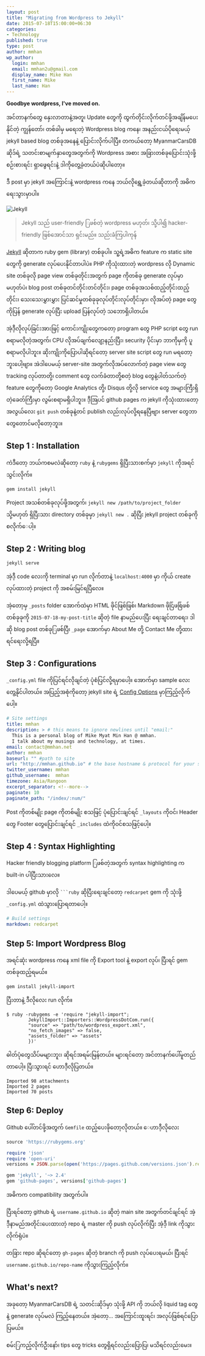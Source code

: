 ```yaml
---
layout: post
title: "Migrating from Wordpress to Jekyll"
date: 2015-07-18T15:00:00+06:30
categories:
- Technology
published: true
type: post
author: mmhan
wp_author:
  login: mmhan
  email: mmhan2u@gmail.com
  display_name: Mike Han
  first_name: Mike
  last_name: Han
---
```



**Goodbye wordpress, I've moved on.**

အင်တာနက်တွေ နှေးလာတာနဲ့အတူ၊ Update တွေကို ထွက်တိုင်းလိုက်တင်ဖို့အချိန်မပေးနိုင်တဲ့ ကျွန်တော်၊ တစ်ခါမှ မရေးတဲ့ Wordpress blog ကနေ၊ အနည်းငယ်ပိုရေးမယ့် jekyll based blog တစ်ခုအနေနဲ့ ပြောင်းလိုက်ပါပြီ။ တကယ်တော့ MyanmarCarsDB ဆိုဒ်ရဲ့ သတင်းစာမျက်နှာတွေအတွက်ကို Wordpress အစား အခြားတစ်ခုပြောင်းသုံးဖို့ စဉ်းစားရင်း ရှာဖွေရင်းနဲ့ ဒါကိုတွေ့ခဲ့တယ်ပဲဆိုပါတော့။

ဒီ post မှာ jekyll အကြောင်းနဲ့ wordpress ကနေ ဘယ်လိုရွှေ့ခဲ့တယ်ဆိုတာကို အဓိကရေးသွားမှာပါ။

<!--more-->

![Jekyll](/assets/jekyll.png)

> Jekyll သည် user-friendly ြဖစ်တဲ့ wordpress မဟုတ်၊ သို့ပါ၍ hacker-friendly ဖြစ်အောင်သာ ရှင်းမည်။ သည်းခံကြပါကုန်

[Jekyll](http://jekyllrb.com) ဆိုတာက ruby gem (library) တစ်ခုပါ။ သူ့ရဲ့အဓိက feature က static site တွေကို generate လုပ်ပေးနိုင်တာပါပဲ။ PHP ကိုသုံးထားတဲ့ wordpress လို Dynamic site တစ်ခုလို page view တစ်ခုတိုင်းအတွက် page ကိုတစ်ခု generate လုပ်မှာမဟုတ်ပဲ၊ blog post တစ်ခုတင်တိုင်းတင်တိုင်း၊ page တစ်ခုအသစ်ထည့်တိုင်းထည့်တိုင်း၊ သေးသေးမွှားမွှား ပြင်ဆင်မှုတစ်ခုခုလုပ်တိုင်းလုပ်တိုင်းမှာ၊ လိုအပ်တဲ့ page တွေကိုပြန် generate လုပ်ပြီး upload ပြန်လုပ်တဲ့ သဘောရှိပါတယ်။

အဲ့ဒီ့လိုလုပ်ခြင်းအားဖြင့် ကောင်းကျိုးတွေကတော့ program တွေ PHP script တွေ run စရာမလိုတဲ့အတွက်၊ CPU လိုအပ်ချက်လျော့နည်းပြီး၊ security ပိုင်းမှာ ဘာကိုမှကို ပူစရာမလိုပါဘူး။ ဆိုးကျိုးကိုပြောပါဆိုရင်တော့ server site script တွေ run မရတော့ဘူးပေါ့ဗျာ။ အဲဒါပေမယ့် server-site အတွက်လိုအပ်လောက်တဲ့ page view တွေ tracking လုပ်တာတို့၊ comment တွေ လက်ခံတာတို့စတဲ့ blog တွေနဲ့ပါတ်သက်တဲ့ feature တွေကိုတော့ Google Analytics တို့၊ Disqus တို့လို service တွေ အများကြီးရှိတဲ့ခေတ်ကြီးမှာ လွမ်းစရာမရှိပါဘူး။ ဒီ့အြပင် github pages က jekyll ကိုသုံးထားတော့ အလွယ်လေး `git push` တစ်ခုနဲ့တင် publish လည်းလုပ်လို့ရနေပြီဗျာ၊ server တွေဘာတွေတောင်မလိုတော့ဘူး။

## Step 1 : Installation

ကဲဒီတော့ ဘယ်ကစမလဲဆိုတော့ `ruby` နဲ့ `rubygems` ရှိပြီးသားစက်မှာ `jekyll` ကိုအရင်သွင်းလိုက်။

    gem install jekyll

Project အသစ်တစ်ခုလုပ်ဖို့အတွက်၊​ `jekyll new /path/to/project_folder` သို့မဟုတ်​ ရှိပြီးသား directory တစ်ခုမှာ `jekyll new .` ဆိုပြီး jekyll project တစ်ခုကိုစလိုက်​ေပါ့။

## Step 2 : Writing blog

    jekyll serve

အဲ့ဒီ့ code လေးကို terminal မှာ run လိုက်တာနဲ့ `localhost:4000` မှာ ကိုယ် create လုပ်ထားတဲ့ project ကို အစမ်းမြင်ရပြီလေ။

အဲ့တော့မှ `_posts` folder အောက်ထဲမှာ HTML ဖိုင်ဖြစ်ဖြစ်၊​ Markdown ဖိုင်ြဖစ်ြဖစ် တစ်ခုခုကို `2015-07-18-my-post-title` ဆိုတဲ့ file နာမည်ပေးပြီး ရေးချင်တာရေး၊ ဒါဆို blog post တစ်ခုြဖစ်ပြီ၊ `_page` အောက်မှာ About Me တို့ Contact Me တို့ထားရင်ရေးလို့ရပြီ။

## Step 3 : Configurations

`_config.yml` file ကိုပြင်ရင်လိုချင်တဲ့ ပုံစံပြင်လို့ရမှာပေါ့။ အောက်မှာ sample လေးတွေ့နိုင်ပါတယ်။ အပြည့်အစုံကိုတော့ jekyll site ရဲ့ [Config Options](http://jekyllrb.com/docs/configuration/) မှာကြည့်လိုက်ပေါ့။

```yaml
# Site settings
title: mmhan
description: > # this means to ignore newlines until "email:"
  This is a personal blog of Mike Myat Min Han @ mmhan.
  I talk about my musings and technology, at times.
email: contact@mmhan.net
author: mmhan
baseurl: ""	#path to site
url: "http://mmhan.github.io" # the base hostname & protocol for your site
twitter_username: mmhan
github_username:  mmhan
timezone: Asia/Rangoon
excerpt_separator: <!--more-->
paginate: 10
paginate_path: "/index/:num/"
```

Post ကိုတစ်မျိုး page ကိုတစ်မျိုး စသဖြင့် ပုံပြောင်းချင်ရင် `_layouts` ကိုဝင်၊ Header တွေ Footer တွေပြောင်းချင်ရင် `_includes` ထဲကိုဝင်စသဖြင့်ပေါ့။

## Step 4 : Syntax Highlighting

Hacker friendly blogging platform ြဖစ်တဲ့အတွက် syntax highlighting က built-in ပါပြီးသားလေ။

ဒါပေမယ့် github မှာလို <code>\`\`\`ruby</code> ဆိုပြီးရေးချင်တော့ `redcarpet` gem ကို သုံးဖို့ `_config.yml` ထဲသွားပြောရတာပေါ့။

```yaml
# Build settings
markdown: redcarpet
```

## Step 5: Import Wordpress Blog

အရင်ဆုံး wordpress ကနေ xml file ကို Export tool နဲ့ export လုပ်၊ ပြီးရင် gem တစ်ခုထည့်ရမယ်။

```
gem install jekyll-import
```

ပြီးတာနဲ့ ဒီလိုလေး run လိုက်။

```
$ ruby -rubygems -e 'require "jekyll-import";
        JekyllImport::Importers::WordpressDotCom.run({
        "source" => "path/to/wordpress_export.xml",
        "no_fetch_images" => false,
        "assets_folder" => "assets"
        })'
```

ဓါတ်ပုံတွေသိပ်မများဘူး၊ ဆိုရင်အရမ်းမြန်တယ်။ များရင်တော့ အင်တာနက်ပေါ်မူတည်တာပေါ့။ ပြီးသွားရင် ဟောဒီ့လိုပြတယ်။

```
Imported 98 attachments
Imported 2 pages
Imported 70 posts
```

## Step 6: Deploy

Github ပေါ်တင်ဖို့အတွက် `Gemfile` ထည့်ပေးဖိုတော့လိုတယ်။ ေဟာဒီ့လိုလေး


```ruby
source 'https://rubygems.org'

require 'json'
require 'open-uri'
versions = JSON.parse(open('https://pages.github.com/versions.json').read)

gem 'jekyll', '~> 2.4'
gem 'github-pages', versions['github-pages']
```

အဓိကက compatibility အတွက်ပါ။

ပြီးရင်တော့ github ရဲ့ `username.github.io` ဆိုတဲ့ main site အတွက်တင်ချင်ရင် အဲ့ဒီ့နာမည်အတိုင်းပေးထားတဲ့ repo ရဲ့ master ကို push လုပ်လိုက်ပြီး အဲ့ဒီ့ link ကိုသွားလိုက်ရုံပဲ။

တခြား repo ဆိုရင်တော့ `gh-pages` ဆိုတဲ့ branch ကို push လုပ်ပေးရမယ်၊ ပြီးရင် `username.github.io/repo-name` ကိုသွားကြည့်လိုက်။

## What's next?

အခုတော့ MyanmarCarsDB ရဲ့ သတင်းဆိုဒ်မှာ သုံးဖို့ API ကို ဘယ်လို liquid tag တွေနဲ့ generate လုပ်မလဲ ကြည့်နေတယ်။ အဲ့တော့... အကြောင်းထူးရင်၊ အလုပ်ဖြစ်ရင်ပြောပြမယ်။

စမ်းြကည့်လိုက်ဦးနော်၊ tips တွေ tricks တွေရှိရင်လည်းပြောပြ၊ မသိရင်လည်းမေး။